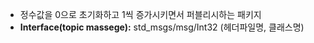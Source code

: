- 정수값을 0으로 초기화하고 1씩 증가시키면서 퍼블리시하는 패키지
- **Interface(topic massege):** std_msgs/msg/Int32 (헤더파일명, 클래스명)

